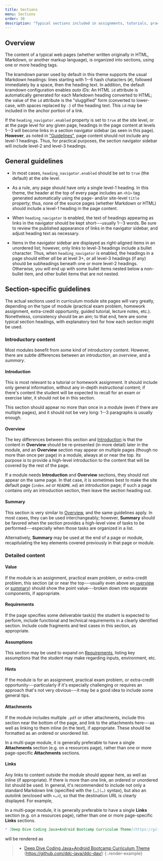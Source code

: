 ```yaml
---
title: Sections
menu: Sections
order: 30
description: "Typical sections included in assignments, tutorials, practical exam problems, etc."
---
```


## Overview

The content of a typical web pages (whether written originally in HTML, Markdown, or another markup language), is organized into sections, using one or more heading tags.

The kramdown parser used by default in this theme supports the usual Markdown headings: lines starting with 1--6 hash chatacters (`#`), followed immediately by a space, then the heading text. In addition, the default kramdown configuration enables _auto IDs_: An HTML `id` attribute is automatically generated for each Markdown heading converted to HTML; the value of the `id` attribute is the "sluggified" form (converted to lower-case, with spaces replaced by `-`) of the heading text. This `id` may be included in the anchor portion of a link.

If the `heading_navigator.enabled` property is set to `true` at the site level, or at the page level for any given page, headings in the page content at levels 1--3 will become links in a section navigator sidebar (as seen in this page). **However**, as noted in ["Guidelines"](#guidelines), page content should not include any level-1 headings. Thus, for practical purposes, the section navigator sidebar will include level-2 and level-3 headings. 

## General guidelines

* In most cases, `heading_navigator.enabled` should be set to `true` (the default) at the site level. 

* As a rule, any page should have only a single level-1 heading. In this theme, the header at the top of every page includes an `<h1>` tag generated automatically using the page- and/or site-level `title` property; thus, none of the source pages (whether Markdown or HTML) should include a level-1 heading in the page content. 

* When `heading_navigator` is enabled, the text of headings appearing as links in the navigator should be kept short---usually 1--3 words. Be sure to review the published appearance of links in the navigator sidebar, and adjust heading text as necessary.

* Items in the navigator sidebar are displayed as right-aligned items in an unordered list; however, only links to level-3 headings include a bullet character. Thus, when `heading_navigator` is enabled, the headings in a page should either _all_ be at level 3+, or all level-3 headings (if any) should be subheadings beneath one or more level-2 headings. Otherwise, you will end up with some bullet items nested below a non-bullet item, and other bullet items that are not nested.

## Section-specific guidelines

The actual sections used in curriculum module site pages will vary greatly, depending on the type of module (practical exam problem, homework assignment, extra-credit opportunity, guided tutorial, lecture notes, etc.). Nonetheless, consistency should be an aim; to that end, here are some typical section headings, with explanatory text for how each section might be used.

### Introductory content

Most modules benefit from some kind of introductory content. However, there are subtle differences between an _introduction_, an _overview_, and a _summary_.

#### Introduction<a name="inventory-introduction"></a>

This is most relevant to a tutorial or homework assignment. It should include only general information, without any in-depth instructional content; if there's content the student will be expected to recall for an exam or exercise later, it should not be in this section. 

This section should appear no more than once in a module (even if there are multiple pages), and it should not be very long: 1--3 paragraphs is usually enough.

#### Overview<a name="inventory-overview"></a>

The key differences between this section and [Introduction](#inventory-introduction) is that the content in **Overview** should be re-presented (in more detail) later in the module, and an **Overview** section may appear on multiple pages (though no more than once per page) in a module, always at or near the top. Its purpose is to provide a high-level introduction to the content that will be covered by the rest of the page.

If a module needs **Introduction** and **Overview** sections, they should not appear on the same page. In that case, it is sometimes best to make the site default page (`index.md` or `README.md`) an introduction page; if such a page contains only an introduction section, then leave the section heading out.

#### Summary<a name="inventory-summary"></a>

This section is very similar to [Overview](#inventory-overview), and the same guidelines apply. In most cases, they can be used interchangeably; however, **Summary** should be favored when the section provides a high-level view of tasks to be performed---especially when those tasks are organized in a list.

Alternatively, **Summary** may be used at the end of a page or module, recapitulating the key elements covered previously in that page or module.

### Detailed content

#### Value<a name="inventory-value"></a>

If the module is an assignment, practical exam problem, or extra-credit problem, this section (at or near the top---usually even above an [overview](#inventory-overview) or [summary](#inventory-summary)) should show the point value---broken down into separate components, if appropriate.

#### Requirements<a name="inventory-requirements"></a>

If the page specifies some deliverable task(s) the student is expected to perform, include functional and technical requirements in a clearly identified section. Include code fragments and test cases in this section, as appropriate.

#### Assumptions<a name="inventory-assumptions"></a>

This section may be used to expand on [Requirements](#inventory-requirements), listing key assumptions that the student may make regarding inputs, environment, etc. 

#### Hints<a name="inventory-hints"></a>

If the module is for an assignment, practical exam problem, or extra-credit opportunity---particularly if it's especially challenging or requires an approach that's not very obvious---it may be a good idea to include some general tips.

#### Attachments<a name="inventory-attachments"></a>

If the module includes multiple `.pdf` or other attachments, include this section near the bottom of the page, and link to the attachments here---as well as linking to them inline (in the text), if appropriate. These should be formatted as an ordered or unordered list. 

In a multi-page module, it is generally preferable to have a single **Attachments** section (e.g. on a resources page), rather than one or more page-specific **Attachments** sections.

#### Links<a name="inventory-hints"></a>

Any links to content outside the module should appear here, as well as inline (if appropriate). If there is more than one link, an ordered or unordered list should be used. In general, it's recommended to include not only a standard Markdown link (specified with the `[…](…)` syntax), but also an _autolink_ (enclosed with `<…>`), so that the destination URL is clearly displayed. For example,

In a multi-page module, it is generally preferable to have a single **Links** section (e.g. on a resources page), rather than one or more page-specific **Links** sections.

```markdown
* [Deep Dive Coding Java+Android Bootcamp Curriculum Theme](https://github.com/ddc-java/ddc-day/) (<https://github.com/ddc-java/ddc-day/>)
```

will be rendered as

> * [Deep Dive Coding Java+Android Bootcamp Curriculum Theme](https://github.com/ddc-java/ddc-day/) (<https://github.com/ddc-java/ddc-day/>)
{:.render-example}
